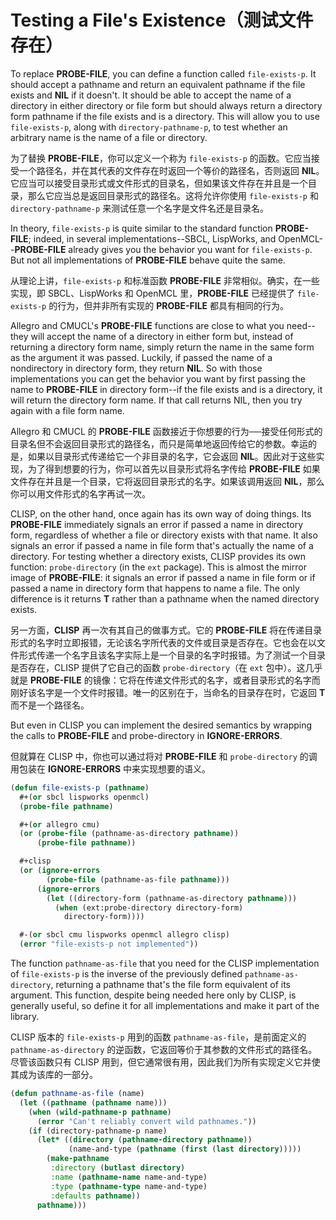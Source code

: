 # Testing a File's Existence（测试文件存在）

To replace **PROBE-FILE**, you can define a function called
`file-exists-p`. It should accept a pathname and return an equivalent
pathname if the file exists and **NIL** if it doesn't. It should be able
to accept the name of a directory in either directory or file form but
should always return a directory form pathname if the file exists and
is a directory. This will allow you to use `file-exists-p`, along with
`directory-pathname-p`, to test whether an arbitrary name is the name of
a file or directory.

为了替换 **PROBE-FILE**，你可以定义一个称为 `file-exists-p`
的函数。它应当接受一个路径名，并在其代表的文件存在时返回一个等价的路径名，否则返回
**NIL**。
它应当可以接受目录形式或文件形式的目录名，但如果该文件存在并且是一个目录，那么它应当总是返回目录形式的路径名。这将允许你使用
`file-exists-p` 和
`directory-pathname-p`
来测试任意一个名字是文件名还是目录名。

In theory, `file-exists-p` is quite similar to the standard function
**PROBE-FILE**; indeed, in several implementations--SBCL, LispWorks, and
OpenMCL--**PROBE-FILE** already gives you the behavior you want for
`file-exists-p`. But not all implementations of **PROBE-FILE** behave quite
the same.

从理论上讲，`file-exists-p` 和标准函数 **PROBE-FILE**
非常相似。确实，在一些实现，即 SBCL、LispWorks 和 OpenMCL
里，**PROBE-FILE** 已经提供了 `file-exists-p`
的行为，但并非所有实现的 **PROBE-FILE** 都具有相同的行为。

Allegro and CMUCL's **PROBE-FILE** functions are close to what you
need--they will accept the name of a directory in either form but,
instead of returning a directory form name, simply return the name in
the same form as the argument it was passed. Luckily, if passed the
name of a nondirectory in directory form, they return **NIL**. So with
those implementations you can get the behavior you want by first
passing the name to **PROBE-FILE** in directory form--if the file exists
and is a directory, it will return the directory form name. If that
call returns NIL, then you try again with a file form name.

Allegro 和 CMUCL 的 **PROBE-FILE**
函数接近于你想要的行为──接受任何形式的目录名但不会返回目录形式的路径名，而只是简单地返回传给它的参数。幸运的是，如果以目录形式传递给它一个非目录的名字，它会返回
**NIL**。因此对于这些实现，为了得到想要的行为，你可以首先以目录形式将名字传给
**PROBE-FILE** 如果文件存在并且是一个目录，它将返回目录形式的名字。如果该调用返回
**NIL**，那么你可以用文件形式的名字再试一次。

CLISP, on the other hand, once again has its own way of doing
things. Its **PROBE-FILE** immediately signals an error if passed a name
in directory form, regardless of whether a file or directory exists
with that name. It also signals an error if passed a name in file form
that's actually the name of a directory. For testing whether a
directory exists, CLISP provides its own function: `probe-directory` (in
the `ext` package). This is almost the mirror image of **PROBE-FILE**: it
signals an error if passed a name in file form or if passed a name in
directory form that happens to name a file. The only difference is it
returns **T** rather than a pathname when the named directory exists.

另一方面，**CLISP** 再一次有其自己的做事方式。它的 **PROBE-FILE**
将在传递目录形式的名字时立即报错，无论该名字所代表的文件或目录是否存在。它也会在以文件形式传递一个名字且该名字实际上是一个目录的名字时报错。为了测试一个目录是否存在，CLISP
提供了它自己的函数 `probe-directory`（在 `ext`
包中）。这几乎就是 **PROBE-FILE**
的镜像：它将在传递文件形式的名字，或者目录形式的名字而刚好该名字是一个文件时报错。唯一的区别在于，当命名的目录存在时，它返回
**T** 而不是一个路径名。

But even in CLISP you can implement the desired semantics by wrapping
the calls to **PROBE-FILE** and probe-directory in **IGNORE-ERRORS**.

但就算在 CLISP 中，你也可以通过将对 **PROBE-FILE**
和 `probe-directory` 的调用包装在 **IGNORE-ERRORS**
中来实现想要的语义。

```lisp
(defun file-exists-p (pathname)
  #+(or sbcl lispworks openmcl)
  (probe-file pathname)

  #+(or allegro cmu)
  (or (probe-file (pathname-as-directory pathname))
      (probe-file pathname))

  #+clisp
  (or (ignore-errors
        (probe-file (pathname-as-file pathname)))
      (ignore-errors
        (let ((directory-form (pathname-as-directory pathname)))
          (when (ext:probe-directory directory-form)
            directory-form))))

  #-(or sbcl cmu lispworks openmcl allegro clisp)
  (error "file-exists-p not implemented"))
```

The function `pathname-as-file` that you need for the CLISP
implementation of `file-exists-p` is the inverse of the previously
defined `pathname-as-directory`, returning a pathname that's the file
form equivalent of its argument. This function, despite being needed
here only by CLISP, is generally useful, so define it for all
implementations and make it part of the library.

CLISP 版本的 `file-exists-p` 用到的函数 `pathname-as-file`，是前面定义的
`pathname-as-directory`
的逆函数，它返回等价于其参数的文件形式的路径名。尽管该函数只有 CLISP
用到，但它通常很有用，因此我们为所有实现定义它并使其成为该库的一部分。

```lisp
(defun pathname-as-file (name)
  (let ((pathname (pathname name)))
    (when (wild-pathname-p pathname)
      (error "Can't reliably convert wild pathnames."))
    (if (directory-pathname-p name)
      (let* ((directory (pathname-directory pathname))
             (name-and-type (pathname (first (last directory)))))
        (make-pathname
         :directory (butlast directory)
         :name (pathname-name name-and-type)
         :type (pathname-type name-and-type)
         :defaults pathname))
      pathname)))
```

